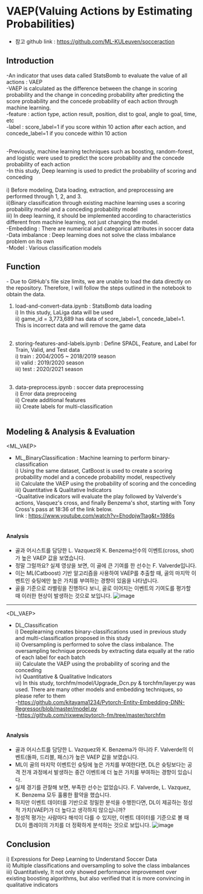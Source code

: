 # VAEP(Valuing Actions by Estimating Probabilities)

- 참고 github link : https://github.com/ML-KULeuven/socceraction

Introduction
----------------
-An indicator that uses data called StatsBomb to evaluate the value of all actions : VAEP<br/>
-VAEP is calculated as the difference between the change in scoring probability and the change in conceding probability after predicting the score probability and the concede probability of each action through machine learning.<br/>
-feature : action type, action result, position, dist to goal, angle to goal, time, etc<br/>
-label : score_label=1 if you score within 10 action after each action, and concede_label=1 if you concede within 10 action <br/><br/>

-Previously, machine learning techniques such as boosting, random-forest, and logistic were used to predict the score probability and the concede probability of each action<br/>
-In this study, Deep learning is used to predict the probability of scoring and conceding<br/><br/>
i) Before modeling, Data loading, extraction, and preprocessing are performed through 1, 2, and 3.<br/>
ii)Binary classification through existing machine learning uses a scoring probability model and a conceding probability model<br/>
iii) In deep learning, it should be implemented according to characteristics different from machine learning, not just changing the model.<br/>
-Embedding : There are numerical and categorical attributes in soccer data<br/>
-Data imbalance : Deep learning does not solve the class imbalance problem on its own<br/>
-Model : Various classification models<br/>

Function
----------------
<notebook>
- Due to GitHub's file size limits, we are unable to load the data directly on the repository. Therefore, I will follow the steps outlined in the notebook to obtain the data.
  
1. load-and-convert-data.ipynb : StatsBomb data loading<br/>
i) In this study, LaLiga data will be used<br/>
ii) game_id = 3,773,689 has data of score_label=1, concede_label=1. This is incorrect data and will remove the game data<br/><br/>

2. storing-features-and-labels.ipynb : Define SPADL, Feature, and Label for Train, Valid, and Test data<br/>
i) train : 2004/2005 ~ 2018/2019 season<br/>
ii) valid : 2019/2020 season<br/>
iii) test : 2020/2021 season<br/><br/>

3. data-preprocess.ipynb : soccer data preprocessing<br/>
i) Error data preproceing<br/>
ii) Create additional features<br/>
iii) Create labels for multi-classification<br/><br/>

Modeling & Analysis & Evaluation<br/>
----------------

<ML_VAEP>

- ML_BinaryClassification : Machine learning to perform binary-classification<br/>
i) Using the same dataset, CatBoost is used to create a scoring probability model and a concede probability model, respectively<br/>
ii) Calculate the VAEP using the probability of scoring and the conceding<br/>
iii) Quantitative & Qualitative Indicators<br/>
-Qualitative indicators will evaluate the play followed by Valverde's actions, Vasquez's cross, and finally Benzema's shot, starting with Tony Cross's pass at 18:36 of the link below.<br/>
link : https://www.youtube.com/watch?v=EhodpjwTtag&t=1986s<br/><br/>

#### Analysis 
- 골과 어시스트를 담당한 L. Vazquez와 K. Benzema선수의 이벤트(cross, shot)가 높은 VAEP 값을 보였습니다.
- 정말 그럴까요? 실제 영상을 보면, 이 골에 큰 기여를 한 선수는 F. Valverde입니다.
- 이는 ML(Catboost) 기반 알고리즘을 사용하여 VAEP를 추출할 때, 골의 마지막 이벤트인 슛팅에만 높은 가치를 부여하는 경향이 있음을 나타냅니다.
- 골을 기준으로 라벨링을 진행하다 보니, 골로 이어지는 이벤트의 기여도를 평가할 때 이러한 현상이 발생하는 것으로 보입니다.
![image](https://github.com/GunHeeJoe/VAEP/assets/112679136/b498d9b2-c257-4747-b4d7-1d30d3bdd977)

----------------
<DL_VAEP>
  
- DL_Classification<br/>
i) Deeplearning creates binary-classifications used in previous study and multi-classification proposed in this study<br/>
ii) Oversampling is performed to solve the class imbalance. The oversampling technique proceeds by extracting data equally at the ratio of each label for each batch<br/>
iii) Calculate the VAEP using the probability of scoring and the conceding<br/>
iv) Quantitative & Qualitative Indicators<br/>
vi) In this study, torchfm/model/Upgrade_Dcn.py & torchfm/layer.py was used. There are many other models and embedding techniques, so please refer to them<br/>
-https://github.com/kitayama1234/Pytorch-Entity-Embedding-DNN-Regressor/blob/master/model.py<br/>
-https://github.com/rixwew/pytorch-fm/tree/master/torchfm<br/><br/>

#### Analysis 
- 골과 어시스트를 담당한 L. Vazquez와 K. Benzema가 아니라 F. Valverde의 이벤트(돌파, 드리블, 패스)가 높은 VAEP 값을 보였습니다.
- ML이 골의 마지막 이벤트인 슛팅에 높은 가치를 부여한다면, DL은 슛팅보다는 공격 전개 과정에서 발생하는 중간 이벤트에 더 높은 가치를 부여하는 경향이 있습니다.
- 실제 경기를 관찰해 보면, 부족한 선수는 없었습니다. F. Valverde, L. Vazquez, K. Benzema 모두 훌륭한 활약을 했습니다.
- 하지만 이벤트 데이터를 기반으로 정밀한 분석을 수행한다면, DL이 제공하는 정성적 가치(VAEP)가 더 높다고 생각하지 않으십니까?
- 정성적 평가는 사람마다 해석이 다를 수 있지만, 이벤트 데이터를 기준으로 볼 때 DL이 플레이의 가치를 더 정확하게 분석하는 것으로 보입니다.
![image](https://github.com/GunHeeJoe/VAEP/assets/112679136/db9e638a-3d57-4c31-add6-15dae4d998d9)

Conclusion
----------------
i) Expressions for Deep Learning to Understand Soccer Data<br/>
ii) Multiple classifications and oversampling to solve the class imbalances<br/>
iii) Quantitatively, It not only showed performance improvement over existing boosting algorithms, but also verified that it is more convincing in qualitative indicators<br/>
